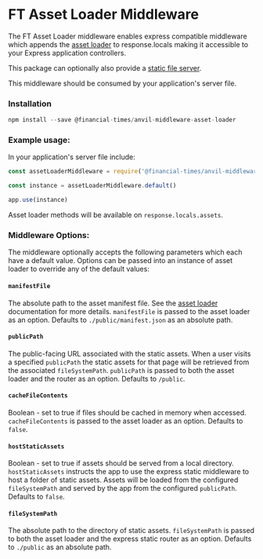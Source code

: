 
# FT Asset Loader Middleware

The FT Asset Loader middleware enables express compatible middleware which appends the [asset loader] to response.locals making it accessible to your Express application controllers.

This package can optionally also provide a [static file server](https://expressjs.com/en/starter/static-files.html).

This middleware should be consumed by your application's server file.


### Installation
```js
npm install --save @financial-times/anvil-middleware-asset-loader
```


### Example usage:

In your application's server file include:
```js
const assetLoaderMiddleware = require('@financial-times/anvil-middleware-asset-loader')

const instance = assetLoaderMiddleware.default()

app.use(instance)
```

Asset loader methods will be available on `response.locals.assets`.


### Middleware Options:

The middleware optionally accepts the following parameters which each have a default value. Options can be passed into an instance of asset loader to override any of the default values:

#### `manifestFile`

The absolute path to the asset manifest file. See the [asset loader] documentation for more details.
`manifestFile` is passed to the asset loader as an option. Defaults to `./public/manifest.json` as an absolute path.

#### `publicPath`

The public-facing URL associated with the static assets. When a user visits a specified `publicPath` the static assets for that page will be retrieved from the associated `fileSystemPath`. `publicPath` is passed to both the asset loader and the router as an option. Defaults to `/public`.

#### `cacheFileContents`

Boolean - set to true if files should be cached in memory when accessed.
`cacheFileContents` is passed to the asset loader as an option. Defaults to `false`.

#### `hostStaticAssets`

Boolean - set to true if assets should be served from a local directory. `hostStaticAssets` instructs the app to use the express static middleware to host a folder of static assets. Assets will be loaded from the configured `fileSystemPath` and served by the app from the configured `publicPath`. Defaults to `false`.

#### `fileSystemPath`

The absolute path to the directory of static assets. `fileSystemPath` is passed to both the asset loader and the express static router as an option. Defaults to `./public` as an absolute path.


[asset loader]: https://github.com/Financial-Times/anvil/tree/master/packages/anvil-server-asset-loader

